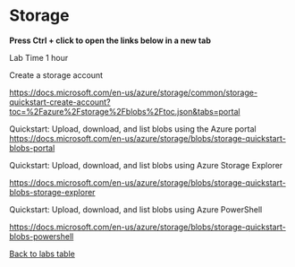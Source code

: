 # Storage

**Press Ctrl + click to open the links below in a new tab**


Lab Time 1 hour

Create a storage account

https://docs.microsoft.com/en-us/azure/storage/common/storage-quickstart-create-account?toc=%2Fazure%2Fstorage%2Fblobs%2Ftoc.json&tabs=portal


Quickstart: Upload, download, and list blobs using the Azure portal
https://docs.microsoft.com/en-us/azure/storage/blobs/storage-quickstart-blobs-portal

Quickstart: Upload, download, and list blobs using Azure Storage Explorer

https://docs.microsoft.com/en-us/azure/storage/blobs/storage-quickstart-blobs-storage-explorer

Quickstart: Upload, download, and list blobs using Azure PowerShell

https://docs.microsoft.com/en-us/azure/storage/blobs/storage-quickstart-blobs-powershell


[Back to labs table](./01Labs.MD)